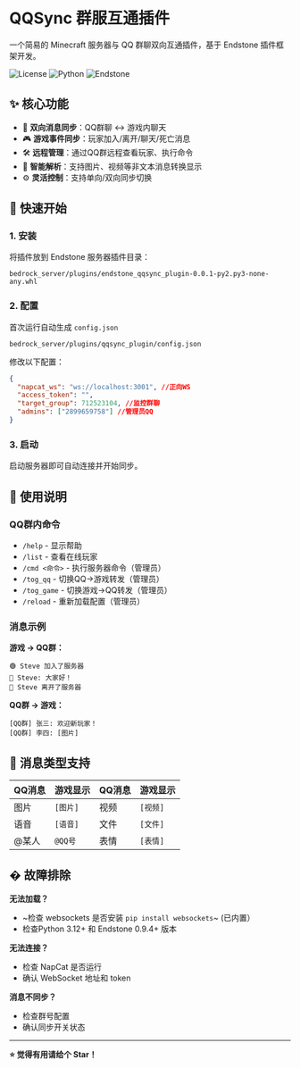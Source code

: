 # QQSync 群服互通插件

一个简易的 Minecraft 服务器与 QQ 群聊双向互通插件，基于 Endstone 插件框架开发。

![License](https://img.shields.io/badge/license-MIT-blue.svg)
![Python](https://img.shields.io/badge/python-3.12+-green.svg)
![Endstone](https://img.shields.io/badge/endstone-0.6-orange.svg)

## ✨ 核心功能

- 🔄 **双向消息同步**：QQ群聊 ↔ 游戏内聊天
- 🎮 **游戏事件同步**：玩家加入/离开/聊天/死亡消息
- 🛠️ **远程管理**：通过QQ群远程查看玩家、执行命令
- 📱 **智能解析**：支持图片、视频等非文本消息转换显示
- ⚙️ **灵活控制**：支持单向/双向同步切换

## 🚀 快速开始

### 1. 安装
将插件放到 Endstone 服务器插件目录：
```
bedrock_server/plugins/endstone_qqsync_plugin-0.0.1-py2.py3-none-any.whl
```

### 2. 配置
首次运行自动生成 `config.json`
```
bedrock_server/plugins/qqsync_plugin/config.json
```
修改以下配置：
```json
{
  "napcat_ws": "ws://localhost:3001", //正向WS
  "access_token": "",
  "target_group": 712523104, //监控群聊
  "admins": ["2899659758"] //管理员QQ
}
```

### 3. 启动
启动服务器即可自动连接并开始同步。

## 🎯 使用说明

### QQ群内命令
- `/help` - 显示帮助
- `/list` - 查看在线玩家
- `/cmd <命令>` - 执行服务器命令（管理员）
- `/tog_qq` - 切换QQ→游戏转发（管理员）
- `/tog_game` - 切换游戏→QQ转发（管理员）
- `/reload` - 重新加载配置（管理员）

### 消息示例
**游戏 → QQ群：**
```
🟢 Steve 加入了服务器
💬 Steve: 大家好！
🔴 Steve 离开了服务器
```

**QQ群 → 游戏：**
```
[QQ群] 张三: 欢迎新玩家！
[QQ群] 李四: [图片]
```

## 🔧 消息类型支持

| QQ消息 | 游戏显示 | QQ消息 | 游戏显示 |
|--------|----------|--------|----------|
| 图片 | `[图片]` | 视频 | `[视频]` |
| 语音 | `[语音]` | 文件 | `[文件]` |
| @某人 | `@QQ号` | 表情 | `[表情]` |

## �️ 故障排除

**无法加载？**
- ~检查 websockets 是否安装 `pip install websockets`~ (已内置）
- 检查Python 3.12+ 和 Endstone 0.9.4+ 版本

**无法连接？**
- 检查 NapCat 是否运行
- 确认 WebSocket 地址和 token

**消息不同步？**
- 检查群号配置
- 确认同步开关状态

---

**⭐ 觉得有用请给个 Star！**
